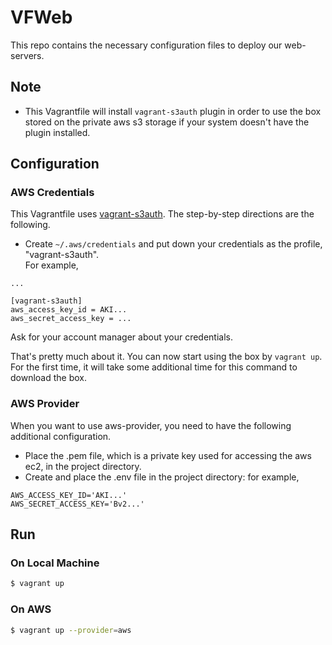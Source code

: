 # VFWeb
This repo contains the necessary configuration files to deploy our web-servers.

## Note
- This Vagrantfile will install `vagrant-s3auth` plugin in order to use the box    
  stored on the private aws s3 storage if your system doesn't have the plugin installed.

## Configuration
### AWS Credentials
This Vagrantfile uses [vagrant-s3auth](https://github.com/WhoopInc/vagrant-s3auth).
The step-by-step directions are the following.

- Create `~/.aws/credentials` and put down your credentials as the profile, "vagrant-s3auth".    
For example,

```
...

[vagrant-s3auth]
aws_access_key_id = AKI...
aws_secret_access_key = ...
```

Ask for your account manager about your credentials.

That's pretty much about it. You can now start using the box by `vagrant up`.
For the first time, it will take some additional time for this command to download the box.

### AWS Provider
When you want to use aws-provider, you need to have the following additional configuration.

- Place the .pem file, which is a private key used for accessing the aws ec2, in the project directory.
- Create and place the .env file in the project directory: for example,
```
AWS_ACCESS_KEY_ID='AKI...'
AWS_SECRET_ACCESS_KEY='Bv2...'
```

## Run
### On Local Machine
```sh
$ vagrant up
```
### On AWS
```sh
$ vagrant up --provider=aws
```
